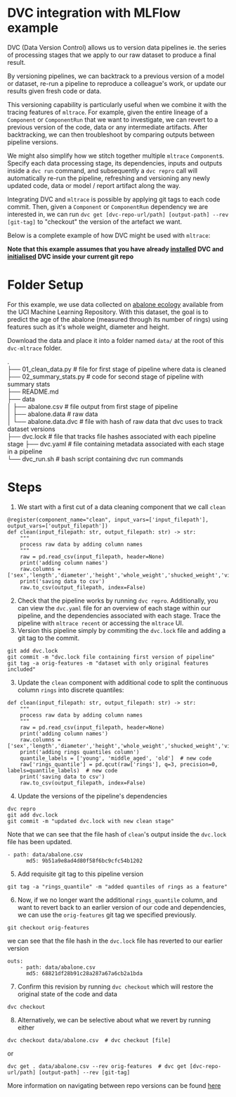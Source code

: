 # DVC integration with MLFlow example
DVC (Data Version Control) allows us to version data pipelines ie. the series of processing stages that we apply to our raw dataset to produce a final result.

By versioning pipelines, we can backtrack to a previous version of a model or dataset, re-run a pipeline to reproduce a colleague's work, or update our results given fresh code or data. 

This versioning capability is particularly useful when we combine it with the tracing features of `mltrace`. For example, given the entire lineage of a `Component` or `ComponentRun` that we want to investigate, we can revert to a previous version of the code, data or any intermediate artifacts. After backtracking, we can then troubleshoot by comparing outputs between pipeline versions. 

We might also simplify how we stitch together multiple `mltrace` `Component`s. Specify each data processing stage, its dependencies, inputs and outputs inside a `dvc run` command, and subsequently a `dvc repro` call will automatically re-run the pipeline, refreshing and versioning any newly updated code, data or model / report artifact along the way. 

Integrating DVC and `mltrace` is possible by applying git tags to each code commit. Then, given a `Component` or `ComponentRun` dependency we are interested in, we can run `dvc get [dvc-repo-url/path] [output-path] --rev [git-tag]` to "checkout" the version of the artefact we want. 

Below is a complete example of how DVC might be used with `mltrace`:

**Note that this example assumes that you have already [installed](https://dvc.org/doc/install) DVC and [initialised](https://dvc.org/doc/start) DVC inside your current git repo** 

# Folder Setup 
For this example, we use data collected on [abalone ecology](https://archive.ics.uci.edu/ml/datasets/abalone) available from the UCI Machine Learning Repository. With this dataset, the goal is to predict the age of the abalone (measured through its number of rings) using features such as it's whole weight, diameter and height. 

Download the data and place it into a folder named `data/` at the root of this `dvc-mltrace` folder. 

.  
├── 01_clean_data.py  # file for first stage of pipeline where data is cleaned  
├── 02_summary_stats.py  # code for second stage of pipeline with summary stats  
├── README.md  
├── data  
│    ├── abalone.csv  # file output from first stage of pipeline  
│    ├── abalone.data  # raw data   
│    └── abalone.data.dvc  # file with hash of raw data that dvc uses to track dataset versions  
├── dvc.lock  # file that tracks file hashes associated with each pipeline stage
├── dvc.yaml  # file containing metadata associated with each stage in a pipeline  
└── dvc_run.sh  # bash script containing dvc run commands

# Steps
1. We start with a first cut of a data cleaning component that we call `clean`
```
@register(component_name="clean", input_vars=['input_filepath'], output_vars=['output_filepath'])
def clean(input_filepath: str, output_filepath: str) -> str:
    """
    process raw data by adding column names
    """
    raw = pd.read_csv(input_filepath, header=None)
    print('adding column names')
    raw.columns = ['sex','length','diameter','height','whole_weight','shucked_weight','viscera_weight','shell_weight','rings']
    print('saving data to csv')
    raw.to_csv(output_filepath, index=False)
```  
2. Check that the pipeline works by running `dvc repro`. Additionally, you can view the `dvc.yaml` file for an overview of each stage within our pipeline, and the dependencies associated with each stage. Trace the pipeline with `mltrace recent` or accessing the `mltrace` UI.  
3. Version this pipeline simply by commiting the `dvc.lock` file and adding a git tag to the commit.
```
git add dvc.lock 
git commit -m "dvc.lock file containing first version of pipeline"
git tag -a orig-features -m "dataset with only original features included"  
```
3. Update the `clean` component with additional code to split the continuous column `rings` into discrete quantiles:
```@register(component_name="clean", input_vars=['input_filepath'], output_vars=['output_filepath'])
def clean(input_filepath: str, output_filepath: str) -> str:
    """
    process raw data by adding column names
    """
    raw = pd.read_csv(input_filepath, header=None)
    print('adding column names')
    raw.columns = ['sex','length','diameter','height','whole_weight','shucked_weight','viscera_weight','shell_weight','rings']
    print('adding rings quantiles column')
    quantile_labels = ['young', 'middle_aged', 'old']  # new code 
    raw['rings_quantile'] = pd.qcut(raw['rings'], q=3, precision=0, labels=quantile_labels)  # new code
    print('saving data to csv')
    raw.to_csv(output_filepath, index=False)
```
4. Update the versions of the pipeline's dependencies 
```
dvc repro
git add dvc.lock
git commit -m "updated dvc.lock with new clean stage" 
```
Note that we can see that the file hash of `clean`'s output inside the `dvc.lock` file has been updated. 
```
- path: data/abalone.csv
      md5: 9b51a9e8ad4d80f58f6bc9cfc54b1202
```
5. Add requisite git tag to this pipeline version
```
git tag -a "rings_quantile" -m "added quantiles of rings as a feature"
```
6. Now, if we no longer want the additional `rings_quantile` column, and want to revert back to an earlier version of our code and dependencies, we can use the `orig-features` git tag we specified previously. 
```
git checkout orig-features
```
we can see that the file hash in the `dvc.lock` file has reverted to our earlier version
```
outs:
    - path: data/abalone.csv
      md5: 68821df28b91c28a287a67a6cb2a1bda
```
7. Confirm this revision by running `dvc checkout` which will restore the original state of the code and data
```
dvc checkout
```
8. Alternatively, we can be selective about what we revert by running either 
```
dvc checkout data/abalone.csv  # dvc checkout [file]
```
or 
```
dvc get . data/abalone.csv --rev orig-features  # dvc get [dvc-repo-url/path] [output-path] --rev [git-tag]
```
More information on navigating between repo versions can be found [here](https://dvc.org/doc/command-reference/checkout#example-automating-dvc-checkout)
